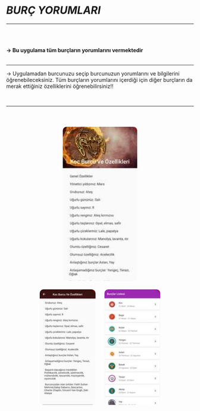 # ***BURÇ YORUMLARI***

<hr>
<br><br>

<b>-> Bu uygulama tüm burçların yorumlarını vermektedir</b>
<br><br><hr>

-> Uygulamadan burcunuzu seçip burcunuzun yorumlarını ve bilgilerini öğrenebileceksiniz. Tüm burçların yorumlarını içerdiği için diğer burçların da merak ettiğiniz özelliklerini öğrenebilirsiniz!!


<br><hr><br>
<p align="center">
    <img src="assets/burcDetay2.jpg" style="border-radius: 10px;margin:10px " width="200">
    <br>
    <img src="assets/burcDetay.jpg" style="border-radius: 10px;margin:10px " width="150">
    <img src="assets/burcYorumlariAnaSayfa.jpg" style="border-radius: 10px;margin:10px " width="150">
</p>

